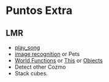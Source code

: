# Puntos Extra



## LMR

- [play_song](http://cozmosdk.anki.com/docs/generated/cozmo.song.html)
- [image recognition](http://cozmosdk.anki.com/docs/generated/cozmo.faces.html) or Pets
- [World Functions](http://cozmosdk.anki.com/docs/generated/cozmo.nav_memory_map.html) or [This](http://cozmosdk.anki.com/docs/generated/cozmo.world.html) or [Objects](http://cozmosdk.anki.com/docs/generated/cozmo.objects.html#)
- Detect other Cozmo
- Stack cubes.